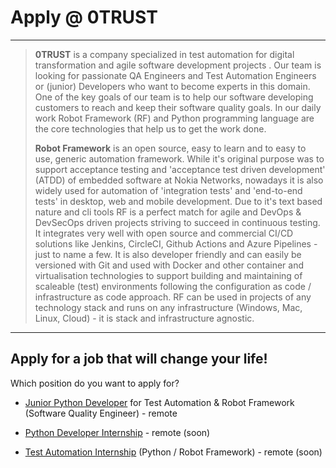 # Apply @ 0TRUST

------
> **0TRUST** is a company specialized in test automation for digital transformation and agile software development projects . Our team is looking for passionate QA Engineers and Test Automation Engineers or (junior) Developers who want to become experts in this domain. One of the key goals of our team is to help our software developing customers to reach and keep their software quality goals. In our daily work Robot Framework (RF) and Python programming language are the core technologies that help us to get the work done.
>
> **Robot Framework** is an open source, easy to learn and to easy to use, generic automation framework. While it's original purpose was to support acceptance testing and 'acceptance test driven development' (ATDD) of embedded software at Nokia Networks, nowadays it is also widely used for automation of 'integration tests' and 'end-to-end tests' in desktop, web and mobile development. Due to it's text based nature and cli tools RF is a perfect match for agile and DevOps & DevSecOps driven projects striving to succeed in continuous testing. It integrates very well with open source and commercial CI/CD solutions like Jenkins, CircleCI, Github Actions and Azure Pipelines - just to name a few. It is also developer friendly and can easily be versioned with Git and used with Docker and other container and virtualisation technologies to support building and maintaining of scaleable (test) environments following the configuration as code / infrastructure as code approach. RF can be used in projects of any technology stack and runs on any infrastructure (Windows, Mac, Linux, Cloud) - it is stack and infrastructure agnostic.
------



## Apply for a job that will change your life!

Which position do you want to apply for?

- [Junior Python Developer]() for Test Automation & Robot Framework (Software Quality Engineer) - remote



- [Python Developer Internship]() - remote (soon)
- [Test Automation Internship]() (Python / Robot Framework) - remote (soon)
